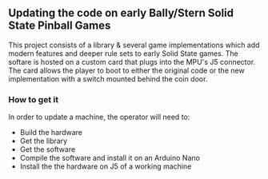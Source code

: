 ## Updating the code on early Bally/Stern Solid State Pinball Games

This project consists of a library & several game implementations which add modern features and deeper rule sets to early Solid State games. The softare is hosted on a custom card that plugs into the MPU's J5 connector. The card allows the player to boot to either the original code or the new implementation with a switch mounted behind the coin door.

### How to get it
In order to update a machine, the operator will need to:
- Build the hardware
- Get the library
- Get the software
- Compile the software and install it on an Arduino Nano
- Install the the hardware on J5 of a working machine


